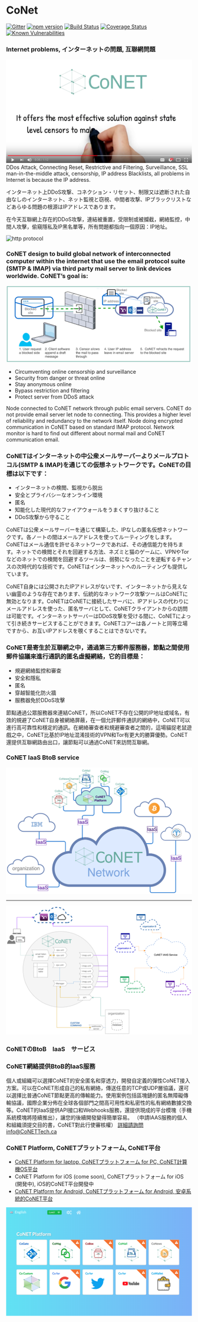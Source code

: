 # CoNet
[![Gitter](https://img.shields.io/badge/chat-on%20gitter-blue.svg)](https://gitter.im/QTGate/Lobby)
[![npm version](https://badge.fury.io/js/conet.svg)](https://badge.fury.io/js/conet)
[![Build Status](https://travis-ci.org/QTGate/CoNET.svg?branch=master)](https://travis-ci.org/QTGate/CoNET)
[![Coverage Status](https://coveralls.io/repos/github/QTGate/CoNET/badge.svg?branch=master)](https://coveralls.io/github/QTGate/CoNET?branch=master)
[![Known Vulnerabilities](https://snyk.io/test/github/qtgate/conet/badge.svg?targetFile=package.json)](https://snyk.io/test/github/qtgate/conet?targetFile=package.json)

### Internet problems, インターネットの問題, 互聯網問題
[![CoNET video](/resources/CoNETVideo.png?raw=true)](http://www.youtube.com/watch?v=RPKsYLI-4jU)
DDos Attack, Connecting Reset, Restrictive and Filtering, Surveillance, SSL man-in-the-middle attack, censorship, IP address Blacklists, all problems in Internet is because the IP address.

インターネット上DDoS攻撃、コネクション・リセット、制限又は遮断された自由なしのインターネット、ネット監視と窃視、中間者攻撃、IPブラックリストなどあらゆる問題の根源はIPアドレスであります。

在今天互聯網上存在的DDoS攻撃，連結被重置，受限制或被攔截，網絡監控，中間人攻擊，偷窺隱私及IP黑名單等，所有問題都指向一個原因：IP地址。

![http protocol](/resources/conet.png?raw=true)

### CoNET design to build global network of interconnected computer within the internet that use the email protocol suite (SMTP & IMAP) via third party mail server to link devices worldwide. CoNET’s goal is:
![http protocol](/resources/CoNET_refraction1.png?raw=true)
- Circumventing online censorship and surveillance
- Security from danger or threat online
- Stay anonymous online
- Bypass restriction and filtering
- Protect server from DDoS attack

Node connected to CoNET network through public email servers. CoNET do not provide email server let node to connecting. This provides a higher level of reliability and redundancy to the network itself. Node doing encrypted communication in CoNET based on standard IMAP protocol. Network monitor is hard to find out different about normal mail and CoNET communication email.

### CoNETはインターネットの中公衆メールサーバーよりメールプロトコル(SMTP & IMAP)を通じての仮想ネットワークです。CoNETの目標は以下です：
- インターネットの検閲、監視から脱出
- 安全とプライバシーなオンライン環境
- 匿名
- 知能化した現代的なファイアウォールをうまくすり抜けること
- DDoS攻撃から守ること

CoNETは公衆メールサーバーを通じて構築した、IPなしの匿名仮想ネットワークです。各ノートの間はメールアドレスを使ってルーティングをします。CoNETはメール通信を許せるネットワークであれば、その通信能力を持ちます。ネットでの検閲とそれを回避する方法、ネズミと猫のゲームに、VPNやTorなどのネットでの検閲を回避するツールは、弱勢になったことを逆転するチャンスの次時代的な技術です。CoNETはインターネットへのルーティングも提供しています。

CoNET自身には公開されたIPアドレスがないです、インターネットから見えない幽霊のような存在であります、伝統的なネットワーク攻撃ツールはCoNETに無効となります。CoNETはCoNETに接続したサーバに、IPアドレスの代わりにメールアドレスを使った、匿名サーバとして、CoNETクライアントからの訪問は可能です。インターネットサーバーはDDoS攻撃を受ける間に、CoNETによって引き続きサービスすることができます。CoNETコアーは各ノートと同等立場ですから、お互いIPアドレスを覗くすることはできないです。

### CoNET是寄生於互聯網之中，通過第三方郵件服務器，節點之間使用郵件協議來進行通訊的匿名虛擬網絡，它的目標是：
- 規避網絡監控和審查
- 安全和隱私
- 匿名
- 穿越智能化防火牆
- 服務器免於DDoS攻擊

節點通過公眾服務器來連結CoNET，所以CoNET不存在公開的IP地址或域名，有效的規避了CoNET自身被網絡屏蔽，在一個允許郵件通訊的網絡中，CoNET可以進行高可靠性和穩定的通訊。在網絡審查者和規避審查者之間的，這場貓捉老鼠遊戲之中，CoNET比基於IP地址混淆技術的VPN和Tor有更大的勝算優勢。CoNET還提供互聯網路由出口，讓節點可以通過CoNET來訪問互聯網。

### CoNET IaaS BtoB service
![http protocol](/resources/coNETIaas1.png?raw=true)
***
![http protocol](/resources/iaas1.png?raw=true)
### CoNETのBtoB　IaaS　サービス

### CoNET網絡提供BtoB的IaaS服務
個人或組織可以選擇CoNET的安全匿名和穿透力，開發自定義的彈性CoNET接入方案。可以在CoNET形成自己的私有網絡，傳送任意的TCP或UDP層協議，還可以選擇比普通CoNET節點更高的傳輸能力。使用案例包括區塊鏈的匿名無障礙傳輸協議，國際企業分佈在全球各個部門之間高可用性和私密性的私有網絡數據交換等。CoNET的IaaS提供API接口和Webhooks服務，還提供現成的平台模塊（手機系統模塊將陸續推出），讓您的後續開發變得簡單容易。
（申請IAAS服務的個人和組織須提交目的書，CoNET對此行使審核權）
詳細請詢問info@CoNETTech.ca
### CoNET Platform, CoNETプラットフォーム, CoNET平台
- [CoNET Platform for laptop, CoNETプラットフォーム for PC, CoNET計算機OS平台](https://github.com/QTGate/QTGate-Desktop-Client)
- CoNET Platform for iOS (come soon), CoNETプラットフォーム for iOS (開発中), iOS的CoNET平台開發中
- [CoNET Platform for Android, CoNETプラットフォーム for Android, 安卓系統的CoNET平台](https://github.com/QTGate/CoNETPlatform-Android)

![http protocol](/resources/CoPlatform3.png?raw=true)
